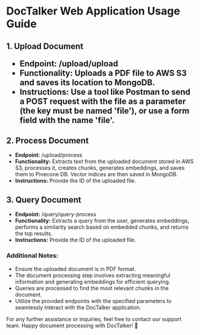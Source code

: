 <h1>DocTalker Web Application Usage Guide</h1>

<h2>1. Upload Document</h>
<ul>
        <li><strong>Endpoint:</strong> /upload/upload</li>
        <li><strong>Functionality:</strong> Uploads a PDF file to AWS S3 and saves its location to MongoDB.</li>
        <li><strong>Instructions:</strong> Use a tool like Postman to send a POST request with the file as a parameter (the key must be named 'file'), or use a form field with the name 'file'.</li>
</ul>

<h2>2. Process Document</h2>
 <ul>
    <li><strong>Endpoint:</strong> /upload/process</li>
    <li><strong>Functionality:</strong> Extracts text from the uploaded document stored in AWS S3, processes it, creates chunks, generates embeddings, and saves them to Pinecone DB. Vector indices are then saved in MongoDB.</li>
    <li><strong>Instructions:</strong> Provide the ID of the uploaded file.</li>
</ul>

<h2>3. Query Document</h2>
<ul>
    <li><strong>Endpoint:</strong> /query/query-process</li>
    <li><strong>Functionality:</strong> Extracts a query from the user, generates embeddings, performs a similarity search based on embedded chunks, and returns the top results.</li>
    <li><strong>Instructions:</strong> Provide the ID of the uploaded file.</li>
</ul>

<h3>Additional Notes:</h3>
<ul>
    <li>Ensure the uploaded document is in PDF format.</li>
    <li>The document processing step involves extracting meaningful information and generating embeddings for efficient querying.</li>
    <li>Queries are processed to find the most relevant chunks in the document.</li>
    <li>Utilize the provided endpoints with the specified parameters to seamlessly interact with the DocTalker application.</li>
</ul>

<p>For any further assistance or inquiries, feel free to contact our support team. Happy document processing with DocTalker! 🚀</p>
